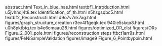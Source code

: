 abstract.html
Text_in_blue_has.html
textbf1_Introduction.html
u5jvhnqj4t8.tex
Identification_of_th.html
n5hsgsqbc5.html
textbf2_Reconstructi.html
d9o7v7nk7ag.html
figures/graph_structure_creation
r3ev4f1geqk.tex
940ie5skqo8.html
u0h8pktbtq.tex
b4e6omaau28.html
figures/optimized_OR_dist
figures/ORs
Figure_2_001_pole.html
figures/reconstruction steps
ftbct1arr9s.html
figures/FeNiSampleValidation
figures/image9
Figure_6_Pointbypoin.html